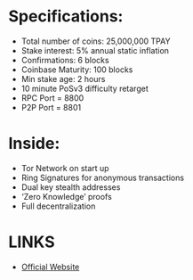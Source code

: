 Specifications:
==========================
* Total number of coins: 25,000,000 TPAY
* Stake interest: 5% annual static inflation
* Confirmations: 6 blocks
* Coinbase Maturity: 100 blocks
* Min stake age: 2 hours
* 10 minute PoSv3 difficulty retarget
* RPC Port = 8800
* P2P Port = 8801


Inside:
==========================
* Tor Network on start up
* Ring Signatures for anonymous transactions
* Dual key stealth addresses
* ‘Zero Knowledge’ proofs
* Full decentralization


LINKS
==========================
* [Official Website](http://www.tokenpay.com/)

